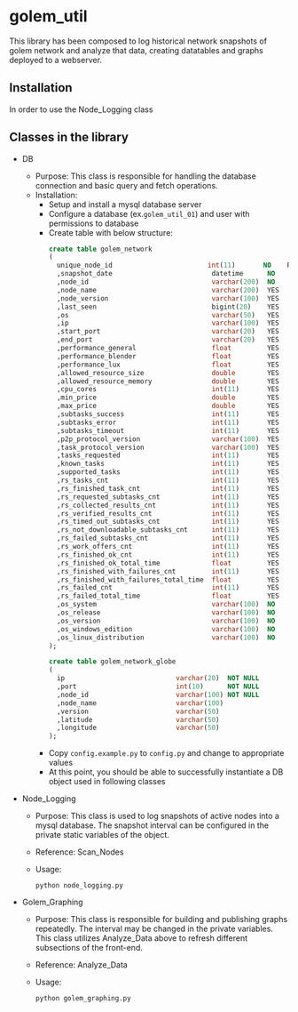 # golem_util

This library has been composed to log historical network snapshots of golem network and analyze that data, creating datatables and graphs deployed to a webserver.

## Installation

In order to use the Node_Logging class

## Classes in the library

  * DB
    * Purpose: This class is responsible for handling the database connection and basic query and fetch operations.
    * Installation:
      * Setup and install a mysql database server
      * Configure a database (ex.`golem_util_01`) and user with permissions to database
      * Create table with below structure:
        ```sql
        create table golem_network
        (
          unique_node_id                        int(11)       NO    PRI  NULL  auto_increment
          ,snapshot_date                         datetime      NO    PRI  NULL
          ,node_id                               varchar(200)  NO         NULL
          ,node_name                             varchar(200)  YES        NULL
          ,node_version                          varchar(100)  YES        NULL
          ,last_seen                             bigint(20)    YES        NULL
          ,os                                    varchar(50)   YES        NULL
          ,ip                                    varchar(100)  YES        NULL
          ,start_port                            varchar(20)   YES        NULL
          ,end_port                              varchar(20)   YES        NULL
          ,performance_general                   float         YES        NULL
          ,performance_blender                   float         YES        NULL
          ,performance_lux                       float         YES        NULL
          ,allowed_resource_size                 double        YES        0
          ,allowed_resource_memory               double        YES        0
          ,cpu_cores                             int(11)       YES        NULL
          ,min_price                             double        YES        0
          ,max_price                             double        YES        0
          ,subtasks_success                      int(11)       YES        NULL
          ,subtasks_error                        int(11)       YES        NULL
          ,subtasks_timeout                      int(11)       YES        NULL
          ,p2p_protocol_version                  varchar(100)  YES        NULL
          ,task_protocol_version                 varchar(100)  YES        NULL
          ,tasks_requested                       int(11)       YES        NULL
          ,known_tasks                           int(11)       YES        NULL
          ,supported_tasks                       int(11)       YES        NULL
          ,rs_tasks_cnt                          int(11)       YES        NULL
          ,rs_finished_task_cnt                  int(11)       YES        NULL
          ,rs_requested_subtasks_cnt             int(11)       YES        NULL
          ,rs_collected_results_cnt              int(11)       YES        NULL
          ,rs_verified_results_cnt               int(11)       YES        NULL
          ,rs_timed_out_subtasks_cnt             int(11)       YES        NULL
          ,rs_not_downloadable_subtasks_cnt      int(11)       YES        NULL
          ,rs_failed_subtasks_cnt                int(11)       YES        NULL
          ,rs_work_offers_cnt                    int(11)       YES        NULL
          ,rs_finished_ok_cnt                    int(11)       YES        NULL
          ,rs_finished_ok_total_time             float         YES        NULL
          ,rs_finished_with_failures_cnt         int(11)       YES        NULL
          ,rs_finished_with_failures_total_time  float         YES        NULL
          ,rs_failed_cnt                         int(11)       YES        NULL
          ,rs_failed_total_time                  float         YES        NULL
          ,os_system                             varchar(100)  NO         NULL
          ,os_release                            varchar(100)  NO         NULL
          ,os_version                            varchar(100)  NO         NULL
          ,os_windows_edition                    varchar(100)  NO         NULL
          ,os_linux_distribution                 varchar(100)  NO         NULL
        );
        
        create table golem_network_globe
        (
          ip                            varchar(20)  NOT NULL
          ,port                         int(10)      NOT NULL
          ,node_id                      varchar(100) NOT NULL
          ,node_name                    varchar(100)
          ,version                      varchar(50)
          ,latitude                     varchar(50)
          ,longitude                    varchar(50)
        );
        ```
      * Copy `config.example.py` to `config.py` and change to appropriate values
      * At this point, you should be able to successfully instantiate a DB object used in following classes

  * Node_Logging
    * Purpose: This class is used to log snapshots of active nodes into a mysql database. The snapshot interval can be configured in the private static variables of the object. 
    * Reference: Scan_Nodes
    * Usage:
    
      ```
      python node_logging.py
      ```
      
  * Golem_Graphing
    * Purpose: This class is responsible for building and publishing graphs repeatedly. The interval may be changed in the private variables. This class utilizes Analyze_Data above to refresh different subsections of the front-end.
    * Reference: Analyze_Data
    * Usage:
      
      ```
      python golem_graphing.py
      ```
